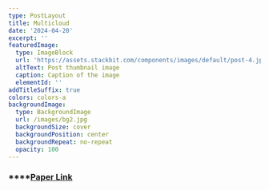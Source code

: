 ```yaml
---
type: PostLayout
title: Multicloud
date: '2024-04-20'
excerpt: ''
featuredImage:
  type: ImageBlock
  url: 'https://assets.stackbit.com/components/images/default/post-4.jpeg'
  altText: Post thumbnail image
  caption: Caption of the image
  elementId: ''
addTitleSuffix: true
colors: colors-a
backgroundImage:
  type: BackgroundImage
  url: /images/bg2.jpg
  backgroundSize: cover
  backgroundPosition: center
  backgroundRepeat: no-repeat
  opacity: 100
---
```

### ****[**Paper Link**](https://ieeexplore.ieee.org/abstract/document/10426217?casa_token=Ggz_mt3wwhEAAAAA:Av1ZxKoju2YHRt5zzf25a1xLRVKSVqxcXg2vkUs2bhbsGo-m-pzUdPvS9BL3-12uFgbkLL4WWdDjwYs)

